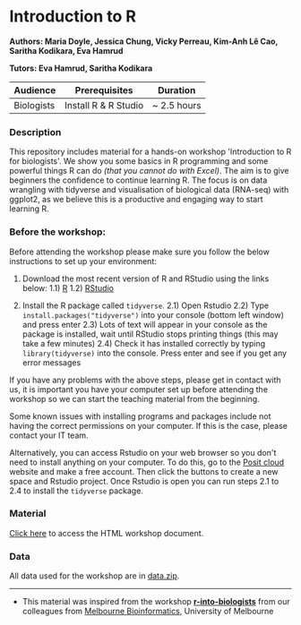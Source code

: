 # Introduction to R
**Authors: Maria Doyle, Jessica Chung, Vicky Perreau, Kim-Anh L&#234; Cao, Saritha Kodikara, Eva Hamrud**

**Tutors: Eva Hamrud, Saritha Kodikara**

| Audience      | Prerequisites | Duration    |
| ------------- | ------------- | ----------- |
| Biologists    | Install R & R Studio          |~ 2.5 hours    |


### Description

This repository includes material for a hands-on workshop 'Introduction to R for biologists'. We show you some basics in R programming and some powerful things R can do *(that you cannot do with Excel)*. The aim is to give beginners the confidence to continue learning R. The focus is on data wrangling with tidyverse and visualisation of biological data (RNA-seq) with ggplot2, as we believe this is a productive and engaging way to start learning R. 

### Before the workshop:

Before attending the workshop please make sure you follow the below instructions to set up your environment:

1) Download the most recent version of R and RStudio using the links below:
    1.1) [R](https://cran.r-project.org/)
    1.2) [RStudio](https://posit.co/download/rstudio-desktop/#download)

2) Install the R package called `tidyverse`. 
    2.1) Open Rstudio
    2.2) Type ```install.packages("tidyverse")``` into your console (bottom left window) and press enter
    2.3) Lots of text will appear in your console as the package is installed, wait until RStudio stops printing things (this may take a few minutes)
    2.4) Check it has installed correctly by typing ```library(tidyverse)``` into the console. Press enter and see if you get any error messages

If you have any problems with the above steps, please get in contact with us, it is important you have your computer set up before attending the workshop so we can start the teaching material from the beginning. 

Some known issues with installing programs and packages include not having the correct permissions on your computer. If this is the case, please contact your IT team. 

Alternatively, you can access Rstudio on your web browser so you don't need to install anything on your computer. To do this, go to the [Posit cloud](https://posit.cloud/) website and make a free account. Then click the buttons to create a new space and Rstudio project. Once Rstudio is open you can run steps 2.1 to 2.4 to install the `tidyverse` package. 


### Material

[Click here](https://melbintgen.github.io/intro-to-r/intro_r_biologists.html) to access the HTML workshop document.

### Data
All data used for the workshop are in [data.zip](https://melbintgen.github.io/intro-to-r/data.zip).

-----

- This material was inspired from the workshop **[r-into-biologists](https://github.com/melbournebioinformatics/r-intro-biologists)** from our colleagues from [Melbourne Bioinformatics](https://www.melbournebioinformatics.org.au), University of Melbourne 
